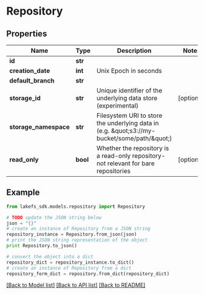 # Repository


## Properties

Name | Type | Description | Notes
------------ | ------------- | ------------- | -------------
**id** | **str** |  | 
**creation_date** | **int** | Unix Epoch in seconds | 
**default_branch** | **str** |  | 
**storage_id** | **str** | Unique identifier of the underlying data store (experimental) | [optional] 
**storage_namespace** | **str** | Filesystem URI to store the underlying data in (e.g. \&quot;s3://my-bucket/some/path/\&quot;) | 
**read_only** | **bool** | Whether the repository is a read-only repository- not relevant for bare repositories | [optional] 

## Example

```python
from lakefs_sdk.models.repository import Repository

# TODO update the JSON string below
json = "{}"
# create an instance of Repository from a JSON string
repository_instance = Repository.from_json(json)
# print the JSON string representation of the object
print Repository.to_json()

# convert the object into a dict
repository_dict = repository_instance.to_dict()
# create an instance of Repository from a dict
repository_form_dict = repository.from_dict(repository_dict)
```
[[Back to Model list]](../README.md#documentation-for-models) [[Back to API list]](../README.md#documentation-for-api-endpoints) [[Back to README]](../README.md)


